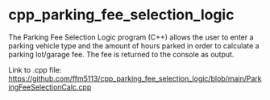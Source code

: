 # cpp_parking_fee_selection_logic
The Parking Fee Selection Logic program (C++) allows the user to enter a parking vehicle type and the amount of hours parked in order to calculate a parking lot/garage fee. The fee is returned to the console as output.

Link to .cpp file: https://github.com/ffm5113/cpp_parking_fee_selection_logic/blob/main/ParkingFeeSelectionCalc.cpp
